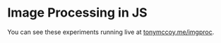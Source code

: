 # Image Processing in JS

You can see these experiments running live at [tonymccoy.me/imgproc](http://www.tonymccoy.me/imgproc).